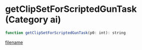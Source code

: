 # getClipSetForScriptedGunTask (Category ai)

```js
function getClipSetForScriptedGunTask(p0: int): string
```

[filename](getClipSetForScriptedGunTask_m.md ':include')